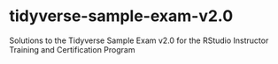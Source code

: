 # tidyverse-sample-exam-v2.0
Solutions to the Tidyverse Sample Exam v2.0 for the RStudio Instructor Training and Certification Program
